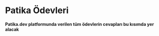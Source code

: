 # Patika Ödevleri

#### Patika.dev platformunda verilen tüm ödevlerin cevapları bu kısımda yer alacak
